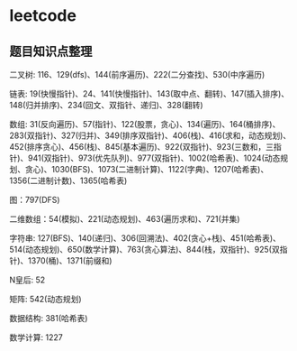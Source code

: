 # leetcode

## 题目知识点整理

二叉树: 116、129(dfs)、144(前序遍历)、222(二分查找)、530(中序遍历)

链表: 19(快慢指针)、24、141(快慢指针)、143(取中点、翻转)、147(插入排序)、148(归并排序)、234(回文、双指针、递归)、328(翻转)

数组: 31(反向遍历)、57(指针)、122(股票，贪心)、134(遍历)、164(桶排序)、283(双指针)、327(归并)、349(排序双指针)、406(栈)、416(求和，动态规划)、452(排序贪心)、456(栈)、845(基本遍历)、922(双指针)、923(三数和，三指针)、941(双指针)、973(优先队列)、977(双指针)、1002(哈希表)、1024(动态规划、贪心)、1030(BFS)、1073(二进制计算)、1122(字典)、1207(哈希表)、1356(二进制计数)、1365(哈希表)

图：797(DFS)

二维数组：54(模拟)、221(动态规划)、463(遍历求和)、721(并集)

字符串: 127(BFS)、140(递归)、306(回溯法)、402(贪心+栈)、451(哈希表)、514(动态规划)、650(数学计算)、763(贪心算法)、844(栈，双指针)、925(双指针)、1370(桶)、1371(前缀和)

N皇后: 52

矩阵: 542(动态规划)

数据结构: 381(哈希表)

数学计算: 1227
